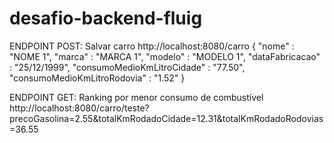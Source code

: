 # desafio-backend-fluig

ENDPOINT POST: Salvar carro
http://localhost:8080/carro
{
"nome" : "NOME 1",
"marca" : "MARCA 1",
"modelo" : "MODELO 1",
"dataFabricacao" : "25/12/1999",
"consumoMedioKmLitroCidade" : "77.50",
"consumoMedioKmLitroRodovia" : "1.52"
}

ENDPOINT GET: Ranking por menor consumo de combustível
http://localhost:8080/carro/teste?precoGasolina=2.55&totalKmRodadoCidade=12.31&totalKmRodadoRodovias=36.55
